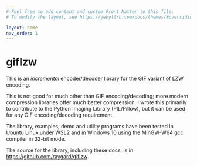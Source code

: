 ```yaml
---
# Feel free to add content and custom Front Matter to this file.
# To modify the layout, see https://jekyllrb.com/docs/themes/#overriding-theme-defaults

layout: home
nav_order: 1
---
```


# giflzw

This is an _incremental_ encoder/decoder library for the GIF variant of LZW encoding.

This is not good for much other than GIF encoding/decoding; more modern compression libraries offer much better compression. I wrote this primarily to contribute to the Python Imaging Library (PIL/Pillow), but it can be used for any GIF encoding/decoding requirement.

The library, examples, demo and utility programs have been tested in Ubuntu Linux under WSL2 and in Windows 10 using the MinGW-W64 gcc compiler in 32-bit mode.

The source for the library, including these docs, is in <https://github.com/raygard/giflzw>.
